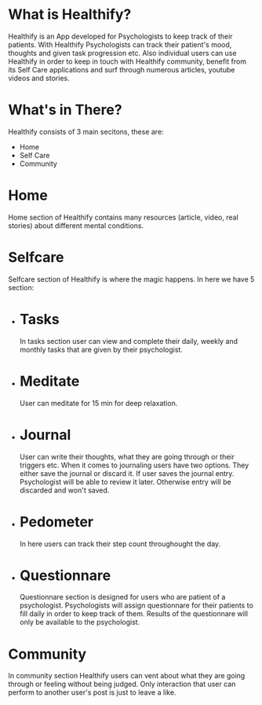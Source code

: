 # What is Healthify?
Healthify is an App developed for Psychologists to keep track of their patients.
With Healthify Psychologists can track their patient's mood, thoughts and given task progression etc.
Also individual users can use Healthify in order to keep in touch with Healthify community, benefit from its Self Care applications and surf through numerous articles, youtube videos and stories.

# What's in There?

Healthify consists of 3 main secitons, these are:
- Home
- Self Care
- Community

# Home
Home section of Healthify contains many resources (article, video, real stories) about different mental conditions.

# Selfcare
Selfcare section of Healthify is where the magic happens. In here we have 5 section:

- # Tasks
    In tasks section user can view and complete their daily, weekly and monthly tasks that are given by their psychologist.

- # Meditate
    User can meditate for 15 min for deep relaxation.

- # Journal
    User can write their thoughts, what they are going through or their triggers etc. When it comes to journaling users have two options. They either save the journal or discard it.     If user saves the journal entry. Psychologist will be able to review it later. Otherwise entry will be discarded and won't saved.

- # Pedometer
    In here users can track their step count throughought the day.

- # Questionnare
    Questionnare section is designed for users who are patient of a psychologist. Psychologists will assign questionnare for their patients to fill daily in order to keep track of       them. Results of the questionnare will only be available to the psychologist.

# Community
In community section Healthify users can vent about what they are going through or feeling without being judged. Only interaction that user can perform to another user's post is just to leave a like. 


  
